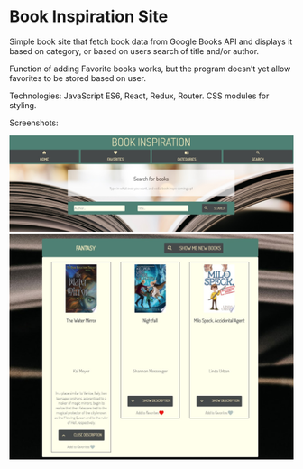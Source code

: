 # Book Inspiration Site 

Simple book site that fetch book data from Google Books API and displays it based on category, or based on users search of title and/or author.  

Function of adding Favorite books works, but the program doesn’t yet allow favorites to be stored based on user.  

Technologies: JavaScript ES6, React, Redux, Router. CSS modules for styling. 

Screenshots:

![Screenshit Search](./screenshotSearch.jpg)
![Screenshit Category](./screenshotCategories.jpg)

